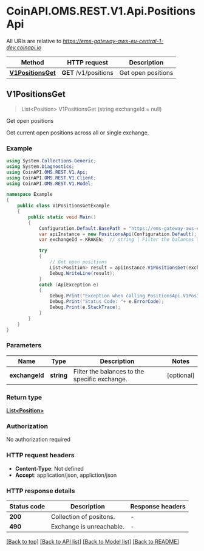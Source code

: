 # CoinAPI.OMS.REST.V1.Api.PositionsApi

All URIs are relative to *https://ems-gateway-aws-eu-central-1-dev.coinapi.io*

Method | HTTP request | Description
------------- | ------------- | -------------
[**V1PositionsGet**](PositionsApi.md#v1positionsget) | **GET** /v1/positions | Get open positions



## V1PositionsGet

> List&lt;Position&gt; V1PositionsGet (string exchangeId = null)

Get open positions

Get current open positions across all or single exchange.

### Example

```csharp
using System.Collections.Generic;
using System.Diagnostics;
using CoinAPI.OMS.REST.V1.Api;
using CoinAPI.OMS.REST.V1.Client;
using CoinAPI.OMS.REST.V1.Model;

namespace Example
{
    public class V1PositionsGetExample
    {
        public static void Main()
        {
            Configuration.Default.BasePath = "https://ems-gateway-aws-eu-central-1-dev.coinapi.io";
            var apiInstance = new PositionsApi(Configuration.Default);
            var exchangeId = KRAKEN;  // string | Filter the balances to the specific exchange. (optional) 

            try
            {
                // Get open positions
                List<Position> result = apiInstance.V1PositionsGet(exchangeId);
                Debug.WriteLine(result);
            }
            catch (ApiException e)
            {
                Debug.Print("Exception when calling PositionsApi.V1PositionsGet: " + e.Message );
                Debug.Print("Status Code: "+ e.ErrorCode);
                Debug.Print(e.StackTrace);
            }
        }
    }
}
```

### Parameters


Name | Type | Description  | Notes
------------- | ------------- | ------------- | -------------
 **exchangeId** | **string**| Filter the balances to the specific exchange. | [optional] 

### Return type

[**List&lt;Position&gt;**](Position.md)

### Authorization

No authorization required

### HTTP request headers

- **Content-Type**: Not defined
- **Accept**: application/json, appliction/json


### HTTP response details
| Status code | Description | Response headers |
|-------------|-------------|------------------|
| **200** | Collection of positons. |  -  |
| **490** | Exchange is unreachable. |  -  |

[[Back to top]](#)
[[Back to API list]](../README.md#documentation-for-api-endpoints)
[[Back to Model list]](../README.md#documentation-for-models)
[[Back to README]](../README.md)

